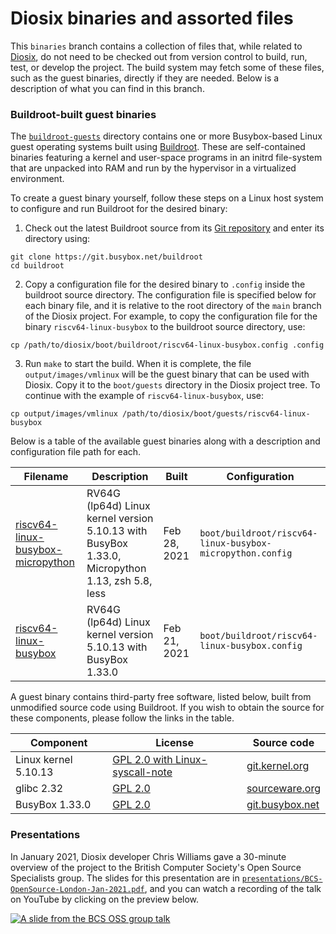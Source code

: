 # Diosix binaries and assorted files

This `binaries` branch contains a collection of files that, while related to [Diosix](https://diosix.org), do not need to be checked out from version control to build, run, test, or develop the project. The build system may fetch some of these files, such as the guest binaries, directly if they are needed. Below is a description of what you can find in this branch.

### Buildroot-built guest binaries

The [`buildroot-guests`](buildroot-guests) directory contains one or more Busybox-based Linux guest operating systems built using [Buildroot](https://buildroot.org). These are self-contained binaries featuring a kernel and user-space programs in an initrd file-system that are unpacked into RAM and run by the hypervisor in a virtualized environment.

To create a guest binary yourself, follow these steps on a Linux host system to configure and run Buildroot for the desired binary:
1. Check out the latest Buildroot source from its [Git repository](https://git.buildroot.net/buildroot) and enter its directory using:
```
git clone https://git.busybox.net/buildroot
cd buildroot
```
2. Copy a configuration file for the desired binary to `.config` inside the buildroot source directory. The configuration file is specified below for each binary file, and it is relative to the root directory of the `main` branch of the Diosix project. For example, to copy the configuration file for the binary `riscv64-linux-busybox` to the buildroot source directory, use:
```
cp /path/to/diosix/boot/buildroot/riscv64-linux-busybox.config .config
```
3. Run `make` to start the build. When it is complete, the file `output/images/vmlinux` will be the guest binary that can be used with Diosix. Copy it to the `boot/guests` directory in the Diosix project tree. To continue with the example of `riscv64-linux-busybox`, use:
```
cp output/images/vmlinux /path/to/diosix/boot/guests/riscv64-linux-busybox
```

Below is a table of the available guest binaries along with a description and configuration file path for each.

| Filename | Description | Built  | Configuration |
|----------|-------------|--------|---------------|
| [riscv64-linux-busybox-micropython](buildroot-guests/riscv64-linux-busybox-micropython) | RV64G (lp64d) Linux kernel version 5.10.13 with BusyBox 1.33.0, Micropython 1.13, zsh 5.8, less | Feb 28, 2021 | `boot/buildroot/riscv64-linux-busybox-micropython.config` |
| [riscv64-linux-busybox](buildroot-guests/riscv64-linux-busybox) | RV64G (lp64d) Linux kernel version 5.10.13 with BusyBox 1.33.0 | Feb 21, 2021 | `boot/buildroot/riscv64-linux-busybox.config` |

A guest binary contains third-party free software, listed below, built from unmodified source code using Buildroot. If you wish to obtain the source for these components, please follow the links in the table.

| Component | License | Source code |
|-----------|---------|-------------|
| Linux kernel 5.10.13 | [GPL 2.0 with Linux-syscall-note](https://git.kernel.org/pub/scm/linux/kernel/git/stable/linux.git/tree/COPYING?h=v5.10.18) | [git.kernel.org](https://git.kernel.org/pub/scm/linux/kernel/git/stable/linux.git/tree/?h=v5.10.18) |
| glibc 2.32 | [GPL 2.0](https://sourceware.org/git/?p=glibc.git;a=blob;f=COPYING;h=d159169d1050894d3ea3b98e1c965c4058208fe1;hb=3de512be7ea6053255afed6154db9ee31d4e557a) | [sourceware.org](https://sourceware.org/git/?p=glibc.git;a=tree;h=d90f4673165d16d37a4d6990b8accde272893479;hb=3de512be7ea6053255afed6154db9ee31d4e557a) |
| BusyBox 1.33.0 | [GPL 2.0](https://git.busybox.net/busybox/tree/LICENSE?h=1_33_stable) | [git.busybox.net](https://git.busybox.net/busybox/tree/?h=1_33_stable) |

### Presentations

In January 2021, Diosix developer Chris Williams gave a 30-minute overview of the project to the British Computer Society's Open Source Specialists group. The slides for this presentation are in [`presentations/BCS-OpenSource-London-Jan-2021.pdf`](presentations/BCS-OpenSource-London-Jan-2021.pdf), and you can watch a recording of the talk on YouTube by clicking on the preview below.

[![A slide from the BCS OSS group talk](https://img.youtube.com/vi/Czd9AspXWUc/0.jpg)](https://www.youtube.com/watch?v=Czd9AspXWUc)
